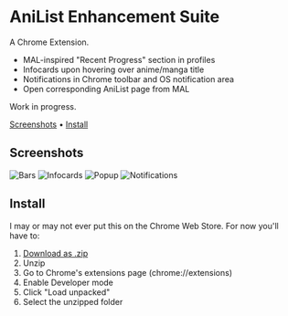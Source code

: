 # AniList Enhancement Suite

A Chrome Extension.

* MAL-inspired "Recent Progress" section in profiles
* Infocards upon hovering over anime/manga title
* Notifications in Chrome toolbar and OS notification area
* Open corresponding AniList page from MAL

Work in progress.

[Screenshots](#screenshots) • [Install](#install)

## Screenshots

![Bars](https://i.imgur.com/Cu72tRE.png)
![Infocards](https://i.imgur.com/KmCcTXQ.png)
![Popup](https://i.imgur.com/tCqL6Rf.png)
![Notifications](https://i.imgur.com/b73lcYF.png)

## Install

I may or may not ever put this on the Chrome Web Store. For now you'll have to:

1. [Download as .zip](https://github.com/z-------------/anilist-es/archive/master.zip)
2. Unzip
3. Go to Chrome's extensions page (chrome://extensions)
4. Enable Developer mode
5. Click "Load unpacked"
6. Select the unzipped folder
